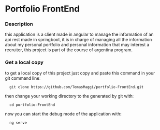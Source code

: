 # Portfolio FrontEnd

### Description

this application is a client made in angular to manage the information of an api rest made in springboot, it is in charge of managing all the information about my personal portfolio and personal information that may interest a recruiter, this project is part of the course of argentina program.

### Get a local copy

to get a local copy of this project just copy and paste this command in your git command line:
```
  git clone https://github.com/TomasMaggi/portfolio-FrontEnd.git
```

then change your working directory to the generated by git with:
```
  cd portfolio-FrontEnd
```

now you can start the debug mode of the application with:
```
  ng serve
```
